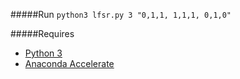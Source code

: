 #####Run
`python3 lfsr.py 3 "0,1,1, 1,1,1, 0,1,0"`


#####Requires
* [Python 3](https://www.python.org/downloads/)
* [Anaconda Accelerate](https://docs.continuum.io/accelerate/)